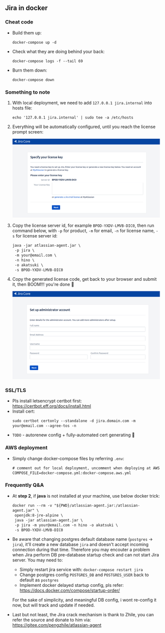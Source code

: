 ## Jira in docker

### Cheat code
- Build them up:
   ```
   docker-compose up -d
   ```
- Check what they are doing behind your back:
   ```
   docker-compose logs -f --tail 69
   ```
- Burn them down:
   ```
   docker-compose down
   ```

### Something to note
1. With local deployment, we need to add `127.0.0.1 jira.internal` into hosts file:
   ```
   echo '127.0.0.1 jira.internal' | sudo tee -a /etc/hosts
   ```
2. Everything will be automatically configured, until you reach the license prompt screen:

   ![licsense-prompt](images/license-prompt.png)

3. Copy the license server id, for example `BPOD-YXDV-LMVB-DIC0`, then run command below, with `-p` for product, `-m` for email, `-n` for license name, `-s` for license server id:
   ```
   java -jar atlassian-agent.jar \
	-p jira \
	-m your@email.com \
	-n hino \
	-o akatsuki \
	-s BPOD-YXDV-LMVB-DIC0
   ```
3. Copy the generated license code, get back to your browser and submit it, then BOOM!!! you're done :whale:

   ![finished](images/finished.png)

### SSL/TLS
- Pls install letsencrypt certbot first: https://certbot.eff.org/docs/install.html
- Install cert:
   ```
   sudo certbot certonly --standalone -d jira.domain.com -m your@email.com --agree-tos -n
   ```
- `TODO` - autorenew config + fully-automated cert generating :penguin:

### AWS deployment
- Simply change docker-compose files by referring `.env`:
   ```
   # comment out for local deployment, uncomment when deploying at AWS
   COMPOSE_FILE=docker-compose.yml:docker-compose.aws.yml
   ```

### Frequently Q&A
- At **step 2**, if **java** is not installed at your machine, use below docker trick:
   ```
   docker run --rm -v "${PWD}/atlassian-agent.jar:/atlassian-agent.jar" \
	openjdk:8-jre-alpine \
	java -jar atlassian-agent.jar \
	-p jira -m your@email.com -n hino -o akatsuki \
	-s BPOD-YXDV-LMVB-DIC0
   ```
- Be aware that changing postgres default database name (`postgres` -> `jira`), it'll create a new database `jira` and doesn't accept incoming connection during that time. Therefore you may encouter a problem when Jira perform DB pre-database startup check and can not start Jira server. You may need to:
   + Simply restart jira service with: `docker-compose restart jira`
   + Change postgres config `POSTGRES_DB` and `POSTGRES_USER` back to default as `postgres`
   + Implement docker delayed startup config, pls refer: https://docs.docker.com/compose/startup-order/

   For the sake of simplicity, and meaningful DB config, i wont re-config it now, but will track and update if needed.
- Last but not least, the Jira crack mechanism is thank to Zhile, you can refer the source and donate to him via: https://gitee.com/pengzhile/atlassian-agent
